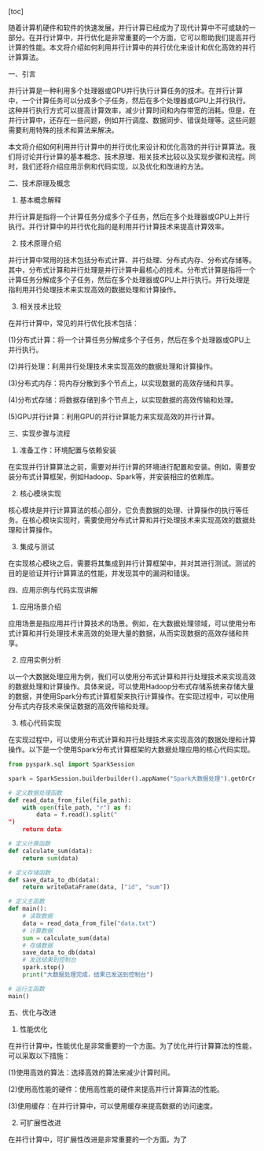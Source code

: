 
[toc]                    
                
                
随着计算机硬件和软件的快速发展，并行计算已经成为了现代计算中不可或缺的一部分。在并行计算中，并行优化是非常重要的一个方面，它可以帮助我们提高并行计算的性能。本文将介绍如何利用并行计算中的并行优化来设计和优化高效的并行计算算法。

一、引言

并行计算是一种利用多个处理器或GPU并行执行计算任务的技术。在并行计算中，一个计算任务可以分成多个子任务，然后在多个处理器或GPU上并行执行。这种并行执行方式可以提高计算效率，减少计算时间和内存带宽的消耗。但是，在并行计算中，还存在一些问题，例如并行调度、数据同步、错误处理等。这些问题需要利用特殊的技术和算法来解决。

本文将介绍如何利用并行计算中的并行优化来设计和优化高效的并行计算算法。我们将讨论并行计算的基本概念、技术原理、相关技术比较以及实现步骤和流程。同时，我们还将介绍应用示例和代码实现，以及优化和改进的方法。

二、技术原理及概念

1. 基本概念解释

并行计算是指将一个计算任务分成多个子任务，然后在多个处理器或GPU上并行执行。并行计算中的并行优化指的是利用并行计算技术来提高计算效率。

2. 技术原理介绍

并行计算中常用的技术包括分布式计算、并行处理、分布式内存、分布式存储等。其中，分布式计算和并行处理是并行计算中最核心的技术。分布式计算是指将一个计算任务分解成多个子任务，然后在多个处理器或GPU上并行执行。并行处理是指利用并行处理技术来实现高效的数据处理和计算操作。

3. 相关技术比较

在并行计算中，常见的并行优化技术包括：

(1)分布式计算：将一个计算任务分解成多个子任务，然后在多个处理器或GPU上并行执行。

(2)并行处理：利用并行处理技术来实现高效的数据处理和计算操作。

(3)分布式内存：将内存分散到多个节点上，以实现数据的高效存储和共享。

(4)分布式存储：将数据存储到多个节点上，以实现数据的高效传输和处理。

(5)GPU并行计算：利用GPU的并行计算能力来实现高效的并行计算。

三、实现步骤与流程

1. 准备工作：环境配置与依赖安装

在实现并行计算算法之前，需要对并行计算的环境进行配置和安装。例如，需要安装分布式计算框架，例如Hadoop、Spark等，并安装相应的依赖库。

2. 核心模块实现

核心模块是并行计算算法的核心部分，它负责数据的处理、计算操作的执行等任务。在核心模块实现时，需要使用分布式计算和并行处理技术来实现高效的数据处理和计算操作。

3. 集成与测试

在实现核心模块之后，需要将其集成到并行计算框架中，并对其进行测试。测试的目的是验证并行计算算法的性能，并发现其中的漏洞和错误。

四、应用示例与代码实现讲解

1. 应用场景介绍

应用场景是指应用并行计算技术的场景。例如，在大数据处理领域，可以使用分布式计算和并行处理技术来高效的处理大量的数据，从而实现数据的高效存储和共享。

2. 应用实例分析

以一个大数据处理应用为例，我们可以使用分布式计算和并行处理技术来实现高效的数据处理和计算操作。具体来说，可以使用Hadoop分布式存储系统来存储大量的数据，并使用Spark分布式计算框架来执行计算操作。在实现过程中，可以使用分布式内存技术来保证数据的高效传输和处理。

3. 核心代码实现

在实现过程中，可以使用分布式计算和并行处理技术来实现高效的数据处理和计算操作。以下是一个使用Spark分布式计算框架的大数据处理应用的核心代码实现。

```python
from pyspark.sql import SparkSession

spark = SparkSession.builderbuilder().appName("Spark大数据处理").getOrCreate()

# 定义数据处理函数
def read_data_from_file(file_path):
    with open(file_path, "r") as f:
        data = f.read().split("
")
    return data

# 定义计算函数
def calculate_sum(data):
    return sum(data)

# 定义存储函数
def save_data_to_db(data):
    return writeDataFrame(data, ["id", "sum"])

# 定义主函数
def main():
    # 读取数据
    data = read_data_from_file("data.txt")
    # 计算数据
    sum = calculate_sum(data)
    # 存储数据
    save_data_to_db(data)
    # 发送结果到控制台
    spark.stop()
    print("大数据处理完成，结果已发送到控制台")

# 运行主函数
main()
```

五、优化与改进

1. 性能优化

在并行计算中，性能优化是非常重要的一个方面。为了优化并行计算算法的性能，可以采取以下措施：

(1)使用高效的算法：选择高效的算法来减少计算时间。

(2)使用高性能的硬件：使用高性能的硬件来提高并行计算算法的性能。

(3)使用缓存：在并行计算中，可以使用缓存来提高数据的访问速度。

2. 可扩展性改进

在并行计算中，可扩展性改进是非常重要的一个方面。为了

